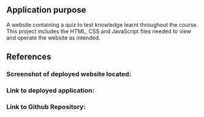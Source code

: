 ## Application purpose
A website containing a quiz to test knowledge learnt throughout the course. This project includes the HTML, CSS and JavaScript files needed to view and operate the website as intended.

## References

### Screenshot of deployed website located:

### Link to deployed application:

### Link to Github Repository: 